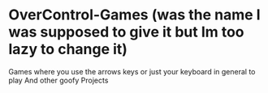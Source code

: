# OverControl-Games (was the name I was supposed to give it but Im too lazy to change it)
Games where you use the arrows keys or just your keyboard in general to play
And other goofy Projects
